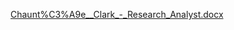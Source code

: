 [Chaunt%C3%A9e__Clark_-_Research_Analyst.docx](https://github.com/user-attachments/files/17640286/Chaunt.C3.A9e__Clark_-_Research_Analyst.docx)
